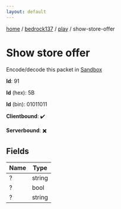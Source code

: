 ```yaml
---
layout: default
---
```


[home](/)  /  [bedrock137](/protocol/bedrock137)  /  [play](/protocol/bedrock137/play)  /  show-store-offer

# Show store offer

Encode/decode this packet in [Sandbox](../../../sandbox/bedrock137#Play.ShowStoreOffer)

**Id**: 91

**Id** (hex): 5B

**Id** (bin): 01011011

**Clientbound**: ✔️

**Serverbound**: ✖️

## Fields

Name | Type
---|---
? | string
? | bool
? | string
